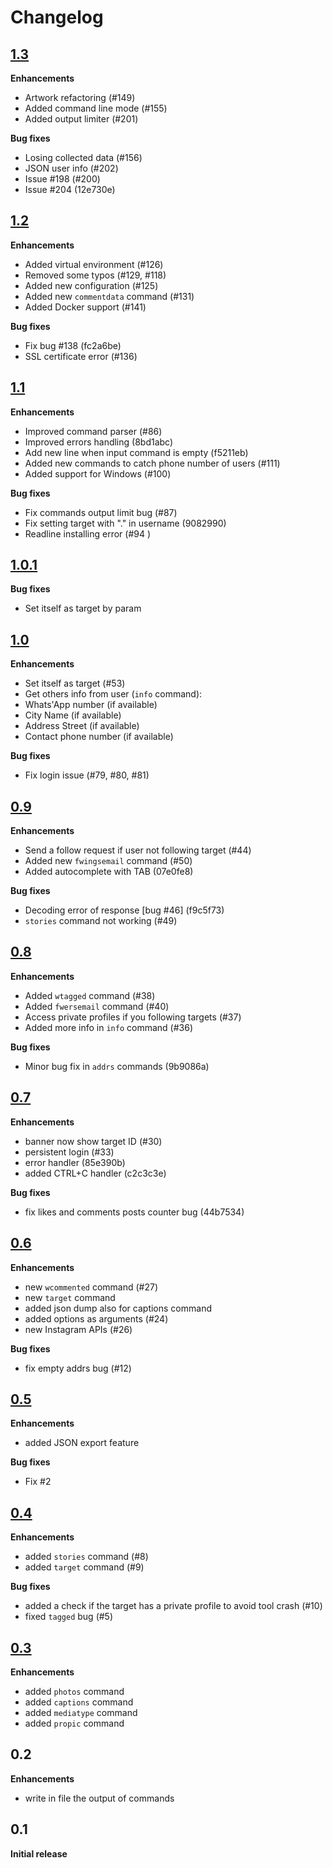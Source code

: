 # Changelog

## [1.3](https://github.com/d4rcksniper/Osintgram/releases/tag/1.3)
**Enhancements**
- Artwork refactoring (#149) 
- Added command line mode (#155)
- Added output limiter (#201)

**Bug fixes**
- Losing collected data (#156)
- JSON user info (#202)
- Issue #198 (#200)
- Issue #204 (12e730e)


## [1.2](https://github.com/d4rcksniper/Osintgram/releases/tag/1.2)
**Enhancements**
- Added virtual environment (#126)
- Removed some typos (#129, #118)
- Added new configuration (#125)
- Added new `commentdata` command (#131) 
- Added Docker support (#141) 


**Bug fixes**
- Fix bug  #138 (fc2a6be)
- SSL certificate error (#136) 


## [1.1](https://github.com/d4rcksniper/Osintgram/releases/tag/1.1)
**Enhancements**
- Improved command parser (#86)
- Improved errors handling (8bd1abc)
- Add new line when input command is empty (f5211eb)
- Added new commands to catch phone number of users (#111)
- Added support for Windows (#100)


**Bug fixes**
- Fix commands output limit bug (#87)
- Fix setting target with "." in username (9082990)
- Readline installing error (#94 )


## [1.0.1](https://github.com/d4rcksniper/Osintgram/releases/tag/1.0.1)
**Bug fixes**
- Set itself as target by param

## [1.0](https://github.com/d4rcksniper/Osintgram/releases/tag/1.0)
**Enhancements**
- Set itself as target (#53)
-  Get others info from user (`info` command):
  - Whats'App number (if available)
  - City Name (if available)
  - Address Street (if available)
  - Contact phone number (if available)

**Bug fixes**
- Fix login issue (#79, #80, #81)

## [0.9](https://github.com/d4rcksniper/Osintgram/releases/tag/0.9)

**Enhancements**
- Send a follow request if user not following target (#44)
- Added new `fwingsemail` command (#50)
- Added autocomplete with TAB (07e0fe8)

**Bug fixes**
- Decoding error of response [bug #46]  (f9c5f73)
- `stories` command not working (#49)

## [0.8](https://github.com/d4rcksniper/Osintgram/releases/tag/0.8)

**Enhancements**
- Added `wtagged` command (#38)
- Added `fwersemail` command (#40)
- Access private profiles if you following targets (#37)
- Added more info in `info` command (#36)


**Bug fixes**
- Minor bug fix in `addrs` commands (9b9086a)

## [0.7](https://github.com/d4rcksniper/Osintgram/releases/tag/0.7)

**Enhancements**
- banner now show target ID (#30) 
- persistent login (#33)
- error handler (85e390b)
- added CTRL+C handler (c2c3c3e)

**Bug fixes**
- fix likes and comments posts counter bug (44b7534)



## [0.6](https://github.com/d4rcksniper/Osintgram/releases/tag/0.6)

**Enhancements**

- new `wcommented` command (#27)
- new `target` command
- added json dump also for captions command
- added options as arguments (#24)
- new Instagram APIs (#26)

**Bug fixes**

- fix empty addrs bug (#12)


## [0.5](https://github.com/d4rcksniper/Osintgram/releases/tag/0.5)

**Enhancements**

- added JSON export feature

**Bug fixes**

- Fix #2

## [0.4](https://github.com/Datalux/Osintgram/releases/tag/0.4)

**Enhancements**

- added `stories` command (#8)
- added `target` command (#9)

**Bug fixes**

- added a check if the target has a private profile to avoid tool crash (#10)
- fixed `tagged` bug (#5)

## [0.3](https://github.com/d4rcksniper/Osintgram/releases/tag/0.3)

**Enhancements**

- added `photos` command
- added `captions` command
- added `mediatype` command
- added `propic` command

## 0.2

**Enhancements**

- write in file the output of commands

## 0.1

**Initial release** 


